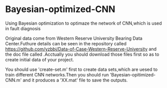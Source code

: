 # Bayesian-optimized-CNN
Using Bayesian optimization to optimaze the network of CNN,which is used in fault diagnosis

Original data come from Western Reserve University Bearing Data Center.Futhure details can be seen in the repository called https://github.com/yzbbj/Data-of-Case-Western-Reserve-University and the doc file called .Acctually you should download those files first so as to create initial data of your project.

You should use 'create-set.m' first to create data sets,which are uesed to train different CNN networks.Then you should run 'Bayesian-opitimized-CNN.m' and it produces a 'XX.mat' file to save the outputs.
